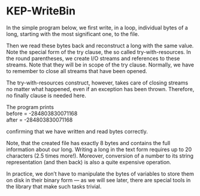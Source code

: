 # KEP-WriteBin

In the simple program below, we first write, in a loop, individual bytes of a long, starting with the most significant one, to the file.  
  
Then we read these bytes back and reconstruct a long with the same value. Note the special form of the try clause, the so called try-with-resources. In the round parentheses,
we create I/O streams and references to these streams. Note that they will be in scope of the try clause. Normally, we have to remember to close all streams that have been opened.  
  
The try-with-resources construct, however, takes care of closing streams no matter what happened, even if an exception has been thrown. Therefore, no finally clause is needed here.

The program prints  
before = -284803830071168  
after = -284803830071168  
  
confirming that we have written and read bytes correctly.  
  
Note, that the created file has exactly 8 bytes and contains the full information about our long. Writing a long in the text form requires up to 20 characters (2.5 times more!). Moreover, conversion of a number to its string representation (and then back) is also a quite expensive operation.  
  
In practice, we don’t have to manipulate the bytes of variables to store them on disk in their binary form — as we will see later, there are special tools in the library that make such tasks trivial.
